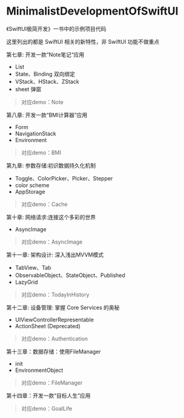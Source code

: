 # MinimalistDevelopmentOfSwiftUI

《SwiftUI极简开发》一书中的示例项目代码

这里列出的都是 SwiftUI 相关的新特性，非 SwiftUI 功能不做重点

第七章: 开发一款“Note笔记“应用

- List
- State、Binding 双向绑定
- VStack、HStack、ZStack
- sheet 弹窗

> 对应demo：Note

第八章: 开发一款“BMI计算器”应用

- Form
- NavigationStack
- Environment

> 对应demo：BMI

第九章: 参数存储:初识数据持久化机制

- Toggle、ColorPicker、Picker、Stepper
- color scheme
- AppStorage

> 对应demo：Cache

第十章: 网络请求:连接这个多彩的世界

- AsyncImage

> 对应demo：AsyncImage

第十一章: 架构设计: 深入浅出MVVM模式

- TabView、Tab
- ObservableObject、StateObject、Published
- LazyGrid

> 对应demo：TodayInHistory

第十二章: 设备管理: 掌握 Core Services 的奥秘

- UIViewControllerRepresentable
- ActionSheet (Deprecated)

> 对应demo：Authentication

第十三章：数据存储：使用FileManager

- init
- EnvironmentObject

> 对应demo：FileManager

第十四章：开发一款“目标人生”应用



> 对应demo：GoalLife